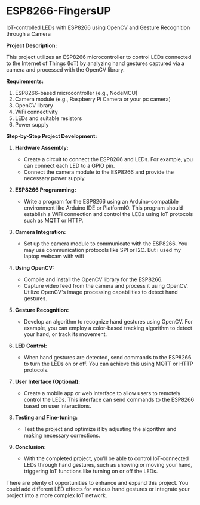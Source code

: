 # ESP8266-FingersUP
IoT-controlled LEDs with ESP8266 using OpenCV and Gesture Recognition through a Camera

**Project Description:**

This project utilizes an ESP8266 microcontroller to control LEDs connected to the Internet of Things (IoT) by analyzing hand gestures captured via a camera and processed with the OpenCV library.

**Requirements:**

1. ESP8266-based microcontroller (e.g., NodeMCU)
2. Camera module (e.g., Raspberry Pi Camera or your pc camera)
3. OpenCV library
4. WiFi connectivity
5. LEDs and suitable resistors
6. Power supply

**Step-by-Step Project Development:**

1. **Hardware Assembly:**
   - Create a circuit to connect the ESP8266 and LEDs. For example, you can connect each LED to a GPIO pin.
   - Connect the camera module to the ESP8266 and provide the necessary power supply.

2. **ESP8266 Programming:**
   - Write a program for the ESP8266 using an Arduino-compatible environment like Arduino IDE or PlatformIO. This program should establish a WiFi connection and control the LEDs using IoT protocols such as MQTT or HTTP.

3. **Camera Integration:**
   - Set up the camera module to communicate with the ESP8266. You may use communication protocols like SPI or I2C. But ı used my laptop webcam with wifi

4. **Using OpenCV:**
   - Compile and install the OpenCV library for the ESP8266.
   - Capture video feed from the camera and process it using OpenCV. Utilize OpenCV's image processing capabilities to detect hand gestures.

5. **Gesture Recognition:**
   - Develop an algorithm to recognize hand gestures using OpenCV. For example, you can employ a color-based tracking algorithm to detect your hand, or track its movement.

6. **LED Control:**
   - When hand gestures are detected, send commands to the ESP8266 to turn the LEDs on or off. You can achieve this using MQTT or HTTP protocols.

7. **User Interface (Optional):**
   - Create a mobile app or web interface to allow users to remotely control the LEDs. This interface can send commands to the ESP8266 based on user interactions.

8. **Testing and Fine-tuning:**
   - Test the project and optimize it by adjusting the algorithm and making necessary corrections.

9. **Conclusion:**
   - With the completed project, you'll be able to control IoT-connected LEDs through hand gestures, such as showing or moving your hand, triggering IoT functions like turning on or off the LEDs.

There are plenty of opportunities to enhance and expand this project. You could add different LED effects for various hand gestures or integrate your project into a more complex IoT network.
